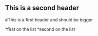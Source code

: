 ## This is a second header

#This is a first header and should be bigger

*first on the list
*second on the list